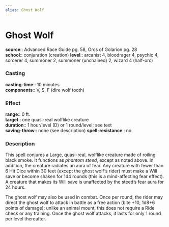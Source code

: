 ```yaml
---
alias: Ghost Wolf
---
```


# Ghost Wolf 

**source**:: Advanced Race Guide pg. 58, Orcs of Golarion pg. 28  
**school**:: conjuration (creation)
**level**:: arcanist 4, bloodrager 4, psychic 4, sorcerer 4, summoner 2, summoner (unchained) 2, wizard 4 (half-orc)

### Casting 

**casting-time**:: 10 minutes  
**components**:: V, S, F (dire wolf tooth)

### Effect 

**range**:: 0 ft.  
**target**:: one quasi-real wolflike creature  
**duration**:: 1 hour/level (D) or 1 round/level; see text  
**saving-throw**:: none (see description)
**spell-resistance**:: no

### Description 

This spell conjures a Large, quasi-real, wolflike creature made of roiling black smoke. It functions as *phantom steed*, except as noted above. In addition, the creature radiates an aura of fear. Any creature with fewer than 6 Hit Dice within 30 feet (except the ghost wolf‘s rider) must make a Will save or become shaken for 1d4 rounds (this is a mind-affecting fear effect). A creature that makes its Will save is unaffected by the steed’s fear aura for 24 hours.  
  
The ghost wolf may also be used in combat. Once per round, the rider may direct the ghost wolf to attack in battle as a free action (bite +10, 1d8+6 points of damage); unlike an animal mount, this does not require a Ride check or any training. Once the ghost wolf attacks, it lasts for only 1 round per level thereafter.
